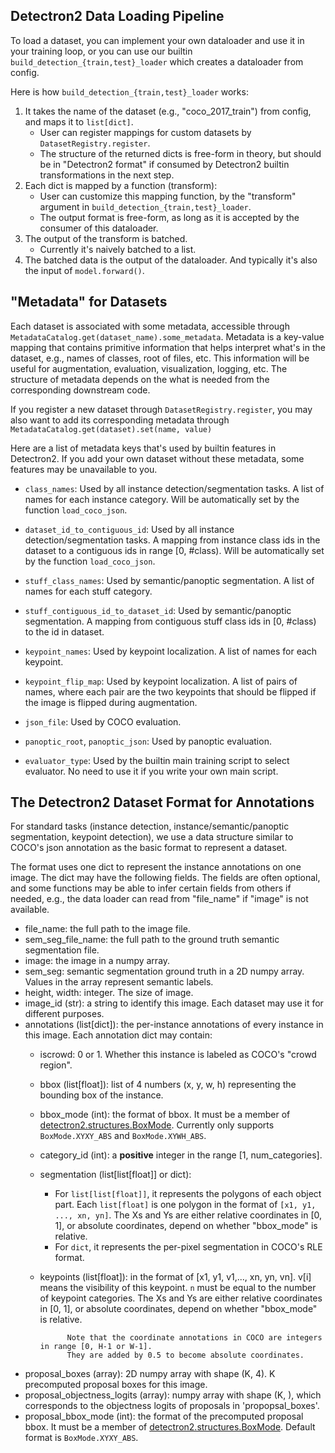 
## Detectron2 Data Loading Pipeline

To load a dataset, you can implement your own dataloader and use it in your training loop, or you can use our builtin
`build_detection_{train,test}_loader` which creates a dataloader from config.

Here is how `build_detection_{train,test}_loader` works:

1. It takes the name of the dataset (e.g., "coco_2017_train") from config, and maps it to
	 `list[dict]`.
	 * User can register mappings for custom datasets by `DatasetRegistry.register`.
	 * The structure of the returned dicts is free-form in theory, but should be in "Detectron2 format"
	   if consumed by Detectron2 builtin transformations in the next step.
2. Each dict is mapped by a function (transform):
	 * User can customize this mapping function, by the "transform" argument in `build_detection_{train,test}_loader`.
	 * The output format is free-form, as long as it is accepted by the consumer of this dataloader.
3. The output of the transform is batched.
	 * Currently it's naively batched to a list.
4. The batched data is the output of the dataloader. And typically it's also the input of
	 `model.forward()`.


## "Metadata" for Datasets

Each dataset is associated with some metadata, accessible through
`MetadataCatalog.get(dataset_name).some_metadata`.
Metadata is a key-value mapping that contains primitive information that helps interpret what's in the dataset, e.g.,
names of classes, root of files, etc.
This information will be useful for augmentation, evaluation, visualization, logging, etc.
The structure of metadata depends on the what is needed from the corresponding downstream code.

If you register a new dataset through `DatasetRegistry.register`,
you may also want to add its corresponding metadata through
`MetadataCatalog.get(dataset).set(name, value)`

Here are a list of metadata keys that's used by builtin features in Detectron2.
If you add your own dataset without these metadata, some features may be
unavailable to you.

* `class_names`: Used by all instance detection/segmentation tasks.
  A list of names for each instance category. Will be automatically set by the function `load_coco_json`.

* `dataset_id_to_contiguous_id`: Used by all instance detection/segmentation tasks.
  A mapping from instance class ids in the dataset to a contiguous ids in range [0, #class).
  Will be automatically set by the function `load_coco_json`.

* `stuff_class_names`: Used by semantic/panoptic segmentation.
  A list of names for each stuff category.

* `stuff_contiguous_id_to_dataset_id`: Used by semantic/panoptic segmentation.
  A mapping from contiguous stuff class ids in [0, #class) to the id in dataset.

* `keypoint_names`: Used by keypoint localization. A list of names for each keypoint.

* `keypoint_flip_map`: Used by keypoint localization. A list of pairs of names,
  where each pair are the two keypoints that should be flipped if the image is
  flipped during augmentation.

* `json_file`: Used by COCO evaluation.
* `panoptic_root`, `panoptic_json`: Used by panoptic evaluation.
* `evaluator_type`: Used by the builtin main training script to select
   evaluator. No need to use it if you write your own main script.


## The Detectron2 Dataset Format for Annotations

For standard tasks
(instance detection, instance/semantic/panoptic segmentation, keypoint detection),
we use a data structure similar to COCO's json annotation
as the basic format to represent a dataset.

The format uses one dict to represent the instance annotations on
one image. The dict may have the following fields.
The fields are often optional, and some functions may be able to
infer certain fields from others if needed, e.g., the data loader
can read from "file_name" if "image" is not available.

+ file_name: the full path to the image file.
+ sem_seg_file_name: the full path to the ground truth semantic segmentation file.
+ image: the image in a numpy array.
+ sem_seg: semantic segmentation ground truth in a 2D numpy array. Values in the array represent
 		semantic labels.
+ height, width: integer. The size of image.
+ image_id (str): a string to identify this image.
		Each dataset may use it for different purposes.
+ annotations (list[dict]): the per-instance annotations of every
		instance in this image. Each annotation dict may contain:
	+ iscrowd: 0 or 1. Whether this instance is labeled as COCO's "crowd region".
	+ bbox (list[float]): list of 4 numbers (x, y, w, h) representing the bounding box of the instance.
	+ bbox_mode (int): the format of bbox.
			It must be a member of [detectron2.structures.BoxMode](detectron2/structures/boxes.py).
		  Currently only supports `BoxMode.XYXY_ABS` and `BoxMode.XYWH_ABS`.
	+ category_id (int): a __positive__ integer in the range [1, num_categories].
	+ segmentation (list[list[float]] or dict):
		+ For `list[list[float]]`, it represents the polygons of
			each object part. Each `list[float]` is one polygon in the
			format of `[x1, y1, ..., xn, yn]`.
			The Xs and Ys are either relative coordinates in [0, 1], or absolute coordinates,
			depend on whether "bbox_mode" is relative.
		+ For `dict`, it represents the per-pixel segmentation in COCO's RLE format.
	+ keypoints (list[float]): in the format of [x1, y1, v1,..., xn, yn, vn].
				v[i] means the visibility of this keypoint.
				`n` must be equal to the number of keypoint categories.
				The Xs and Ys are either relative coordinates in [0, 1], or absolute coordinates,
				depend on whether "bbox_mode" is relative.

				Note that the coordinate annotations in COCO are integers in range [0, H-1 or W-1].
				They are added by 0.5 to become absolute coordinates.
+ proposal_boxes (array): 2D numpy array with shape (K, 4). K precomputed proposal boxes for this image.
+ proposal_objectness_logits (array): numpy array with shape (K, ), which corresponds to the objectness
        logits of proposals in 'propopsal_boxes'.
+ proposal_bbox_mode (int): the format of the precomputed proposal bbox.
        It must be a member of [detectron2.structures.BoxMode](detectron2/structures/boxes.py).
        Default format is `BoxMode.XYXY_ABS`.
